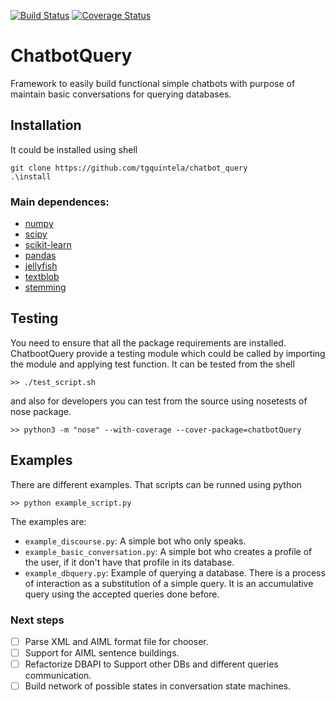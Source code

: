 [![Build Status](https://travis-ci.org/tgquintela/chatbot_query.svg?branch=master)](https://travis-ci.org/tgquintela/chatbot_query)
[![Coverage Status](https://coveralls.io/repos/github/tgquintela/chatbot_query/badge.svg?branch=master)](https://coveralls.io/github/tgquintela/chatbot_query?branch=master)

# ChatbotQuery

Framework to easily build functional simple chatbots with purpose of maintain basic conversations for querying databases.


## Installation

It could be installed using shell

```shell
git clone https://github.com/tgquintela/chatbot_query
.\install
```

### Main dependences:
* [numpy](http://www.numpy.org/)
* [scipy](https://www.scipy.org/)
* [scikit-learn](http://scikit-learn.org/stable/)
* [pandas](http://pandas.pydata.org/)
* [jellyfish](https://github.com/jamesturk/jellyfish)
* [textblob](https://textblob.readthedocs.io/en/dev/)
* [stemming](https://pypi.python.org/pypi/stemming/1.0)

## Testing

You need to ensure that all the package requirements are installed. ChatbootQuery provide a testing module which could be called by importing the module and applying test function.
It can be tested from the shell

```shell
>> ./test_script.sh
```
and also for developers you can test from the source using nosetests of nose package.

```shell
>> python3 -m "nose" --with-coverage --cover-package=chatbotQuery
```

## Examples
There are different examples. That scripts can be runned using python

```shell
>> python example_script.py
```

The examples are:
* `example_discourse.py`: A simple bot who only speaks.
* `example_basic_conversation.py`: A simple bot who creates a profile of the user, if it don't have that profile in its database.
* `example_dbquery.py`: Example of querying a database. There is a process of interaction as a substitution of a simple query. It is an accumulative query using the accepted queries done before.


### Next steps
- [ ] Parse XML and AIML format file for chooser.
- [ ] Support for AIML sentence buildings.
- [ ] Refactorize DBAPI to Support other DBs and different queries communication.
- [ ] Build network of possible states in conversation state machines.
